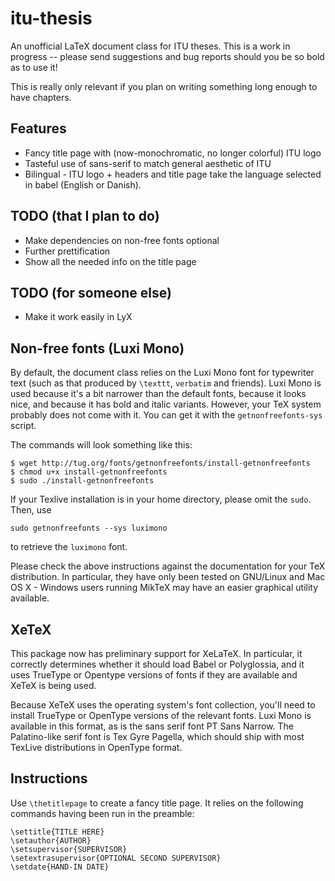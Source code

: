 itu-thesis
==========

An unofficial LaTeX document class for ITU theses. This is a work in progress -- please
send suggestions and bug reports should you be so bold as to use it!

This is really only relevant if you plan on writing something long enough to
have chapters.

Features
--------

 * Fancy title page with (now-monochromatic, no longer colorful) ITU logo
 * Tasteful use of sans-serif to match general aesthetic of ITU
 * Bilingual - ITU logo + headers and title page take the language selected in babel (English or Danish).

TODO (that I plan to do)
------------------------
 * Make dependencies on non-free fonts optional
 * Further prettification
 * Show all the needed info on the title page

TODO (for someone else)
-----------------------
 * Make it work easily in LyX

Non-free fonts (Luxi Mono)
--------------------------
By default, the document class relies on the Luxi Mono font for typewriter text (such as that produced by `\texttt`, `verbatim` and friends). Luxi Mono is used because it's a bit narrower than the default fonts, because it looks nice, and because it has bold and italic variants. However, your TeX system probably does not come with it. You can get it with the `getnonfreefonts-sys` script.

The commands will look something like this:
```
$ wget http://tug.org/fonts/getnonfreefonts/install-getnonfreefonts
$ chmod u+x install-getnonfreefonts
$ sudo ./install-getnonfreefonts
```
If your Texlive installation is in your home directory, please omit the `sudo`. Then, use
```
sudo getnonfreefonts --sys luximono
```
to retrieve the `luximono` font.

Please check the above instructions against the documentation for your TeX distribution. In particular, they have only been tested on GNU/Linux and Mac OS X - Windows users running MikTeX may have an easier graphical utility available.

XeTeX
-----
This package now has preliminary support for XeLaTeX. In particular, it correctly determines whether it should load Babel or Polyglossia, and it uses TrueType or Opentype versions of fonts if they are available and XeTeX is being used.

Because XeTeX uses the operating system's font collection, you'll need to install TrueType or OpenType versions of the relevant fonts. Luxi Mono is available in this format, as is the sans serif font PT Sans Narrow. The Palatino-like serif font is Tex Gyre Pagella, which should ship with most TexLive distributions in OpenType format.

Instructions
------------

Use ````\thetitlepage```` to create a fancy title page. It relies on the following
commands having been run in the preamble:

    \settitle{TITLE HERE}
    \setauthor{AUTHOR}
    \setsupervisor{SUPERVISOR}
    \setextrasupervisor{OPTIONAL SECOND SUPERVISOR}
    \setdate{HAND-IN DATE}

